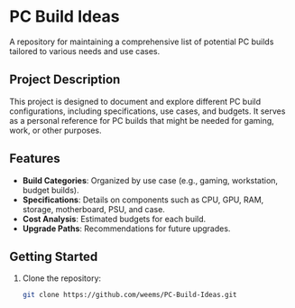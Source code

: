 # PC Build Ideas

A repository for maintaining a comprehensive list of potential PC builds tailored to various needs and use cases.

## Project Description

This project is designed to document and explore different PC build configurations, including specifications, use cases, and budgets. It serves as a personal reference for PC builds that might be needed for gaming, work, or other purposes.

## Features

- **Build Categories**: Organized by use case (e.g., gaming, workstation, budget builds).
- **Specifications**: Details on components such as CPU, GPU, RAM, storage, motherboard, PSU, and case.
- **Cost Analysis**: Estimated budgets for each build.
- **Upgrade Paths**: Recommendations for future upgrades.

## Getting Started

1. Clone the repository:
   ```bash
   git clone https://github.com/weems/PC-Build-Ideas.git
